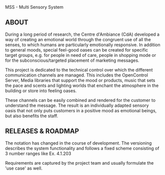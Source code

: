 MSS - Multi Sensory System

ABOUT
------------------
During a long period of research, the Centre d'Ambiance (CdA) developed a way of creating an emotional world through the congruent use of all the senses, to which humans are particularly emotionally responsive. In addition to general moods, special feel-good oases can be created for specific target groups, e.g. for people in need of care, people in shopping mode or for the subconscious/targeted placement of marketing messages.

This project is dedicated to the technical control over which the different communication channels are managed. This includes the OpenControl Server, Media libraries that support the mood or products, music that sets the pace and scents and lighting worlds that enchant the atmosphere in the building or store into feeling oases. 

These channels can be easily combined and rendered for the customer to understand the message. The result is an individually adapted sensory oasis that not only puts customers in a positive mood as emotional beings, but also benefits the staff.


RELEASES & ROADMAP
------------------
The notation has changed in the course of development. The versioning describes the system functionality and follows a fixed scheme consisting of 3 number ranges like Ex. 4.1.203

Requirements are captured by the project team and usually formulate the 'use case' as well.

